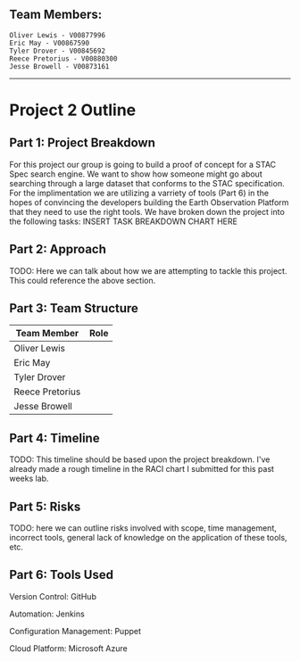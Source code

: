 ## Team Members:
```
Oliver Lewis - V00877996
Eric May - V00867590
Tyler Drover - V00845692
Reece Pretorius - V00880300
Jesse Browell - V00873161
```
___
# Project 2 Outline
## Part 1: Project Breakdown
For this project our group is going to build a proof of concept for a STAC Spec search engine. We want to show how someone might go about searching through a large dataset that conforms to the STAC specification. For the implimentation we are utilizing a varriety of tools (Part 6) in the hopes of convincing the developers building the Earth Observation Platform that they need to use the right tools. We have broken down the project into the following tasks:
INSERT TASK BREAKDOWN CHART HERE

## Part 2: Approach
TODO: Here we can talk about how we are attempting to tackle this project. This could reference the above section.
 
## Part 3: Team Structure
 Team Member | Role
 --- | ---
 Oliver Lewis | 
 Eric May | 
 Tyler Drover | 
 Reece Pretorius | 
 Jesse Browell | 
 
## Part 4: Timeline
TODO: This timeline should be based upon the project breakdown. I've already made a rough timeline in the RACI chart I submitted for this past weeks lab. 
 
## Part 5: Risks
TODO: here we can outline risks involved with scope, time management, incorrect tools, general lack of knowledge on the application of these tools, etc. 
 
## Part 6: Tools Used
Version Control: GitHub

Automation: Jenkins

Configuration Management: Puppet

Cloud Platform: Microsoft Azure
